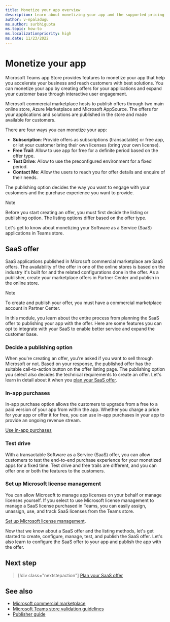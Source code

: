 ```yaml
---
title: Monetize your app overview
description: Learn about monetizing your app and the supported pricing models such as free trials, in-app purchases, and test drives. Learn in detail on monetizing you app through SaaS offers.
author: v-npaladugu
ms.author: surbhigupta
ms.topic: how-to
ms.localizationpriority: high 
ms.date: 11/23/2022
---
```


# Monetize your app

Microsoft Teams app Store provides features to monetize your app that help you accelerate your business and reach customers with best solutions. You can monetize your app by creating offers for your applications and expand your customer base through interactive user engagement.

Microsoft commercial marketplace hosts to publish offers through two main online store, Azure Marketplace and Microsoft AppSource. The offers for your applications and solutions are published in the store and made available for customers.

There are four ways you can monetize your app:

* **Subscription**: Provide offers as subscriptions (transactable) or free app, or let your customer bring their own licenses (bring your own license).
* **Free Trail**: Allow to use app for free for a definite period based on the offer type.
* **Test Drive**: Allow to use the preconfigured environment for a fixed period.
* **Contact Me**: Allow the users to reach you for offer details and enquire of their needs.

The publishing option decides the way you want to engage with your customers and the purchase experience you want to provide.

> [!NOTE]
> Before you start creating an offer, you must first decide the listing or publishing option. The listing options differ based on the offer type.

Let's get to know about monetizing your Software as a Service (SaaS) applications in Teams store.

## SaaS offer

SaaS applications published in Microsoft commercial marketplace are SaaS offers. The availability of the offer in one of the online stores is based on the industry it's built for and the related configurations done in the offer. As a publisher, create your marketplace offers in Partner Center and publish in the online store.

> [!NOTE]
> To create and publish your offer, you must have a commercial marketplace account in Partner Center.

In this module, you learn about the entire process from planning the SaaS offer to publishing your app with the offer. Here are some features you can opt to integrate with your SaaS to enable better service and expand the customer base.

### Decide a publishing option

When you're creating an offer, you're asked if you want to sell through Microsoft or not. Based on your response, the published offer has the suitable call-to-action button on the offer listing page. The publishing option you select also decides the technical requirements to create an offer. Let's learn in detail about it when you [plan your SaaS offer](include-saas-offer.md).

### In-app purchases

In-app purchase option allows the customers to upgrade from a free to a paid version of your app from within the app. Whether you charge a price for your app or offer it for free, you can use in-app purchases in your app to provide an ongoing revenue stream.

[Use in-app purchases](~/concepts/deploy-and-publish/appsource/prepare/in-app-purchase-flow.md)

### Test drive

With a transactable Software as a Service (SaaS) offer, you can allow customers to test the end-to-end purchase experience for your monetized apps for a fixed time. Test drive and free trails are different, and you can offer one or both the features to the customers.

### Set up Microsoft license management

You can allow Microsoft to manage app licenses on your behalf or manage licenses yourself. If you select to use Microsoft license management to manage a SaaS license purchased in Teams, you can easily assign, unassign, use, and track SaaS licenses from the Teams store.

[Set up Microsoft license management](manage-third-party-apps-license.md).

Now that we know about a SaaS offer and the listing methods, let's get started to create, configure, manage, test, and publish the SaaS offer. Let's also learn to configure the SaaS offer to your app and publish the app with the offer.

## Next step

> [!div class="nextstepaction"]
> [Plan your SaaS offer](include-saas-offer.md)

## See also

* [Microsoft commercial marketplace](/partner-center/marketplace/overview)
* [Microsoft Teams store validation guidelines](teams-store-validation-guidelines.md)
* [Publisher guide](/partner-center/marketplace/publisher-guide-by-offer-type)
